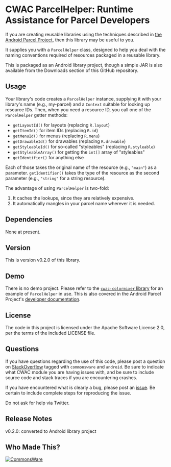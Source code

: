 CWAC ParcelHelper: Runtime Assistance for Parcel Developers
===========================================================
If you are creating reusable libraries using the techniques
described in [the Android Parcel Project](http://andparcel.com),
then this library may be useful to you.

It supplies you with a `ParcelHelper` class, designed to help you
deal with the naming conventions required of resources packaged
in a reusable library.

This is packaged as an Android library project, though a simple
JAR is also available from the Downloads section of this
GitHub repository.

Usage
-----
Your library's code creates a `ParcelHelper` instance, supplying it
with your library's name (e.g., my-parcel) and a `Context` suitable
for looking up resource IDs. Then, when you need a resource ID,
you call one of the `ParcelHelper` getter methods:

* `getLayoutId()` for layouts (replacing `R.layout`)
* `getItemId()` for item IDs (replacing `R.id`)
* `getMenuId()` for menus (replacing `R.menu`)
* `getDrawableId()` for drawables (replacing `R.drawable`)
* `getStyleableId()` for so-called "styleables" (replacing `R.styleable`)
* `getStyleableArray()` for getting the `int[]` array of "styleables"
* `getIdentifier()` for anything else

Each of those takes the original name of the resource (e.g., `"main"`)
as a parameter. `getIdentifier()` takes the type of the resource as
the second parameter (e.g., `"string"` for a string resource).

The advantage of using `ParcelHelper` is two-fold:

1. It caches the lookups, since they are relatively expensive.
2. It automatically mangles in your parcel name wherever it is
needed.

Dependencies
------------
None at present.

Version
-------
This is version v0.2.0 of this library.

Demo
----
There is no demo project. Please refer to the [`cwac-colormixer` library](http://github.com/commonsguy/cwac-colormixer)
for an example of `ParcelHelper` in use. This is also covered in
the Android Parcel Project's [developer documentation](http://andparcel.com/docs).

License
-------
The code in this project is licensed under the Apache
Software License 2.0, per the terms of the included LICENSE
file.

Questions
---------
If you have questions regarding the use of this code, please post a question
on [StackOverflow](http://stackoverflow.com/questions/ask) tagged with `commonsware` and `android`. Be sure to indicate
what CWAC module you are having issues with, and be sure to include source code 
and stack traces if you are encountering crashes.

If you have encountered what is clearly a bug, please post an [issue](https://github.com/commonsguy/cwac-parcel/issues). Be certain to include complete steps
for reproducing the issue.

Do not ask for help via Twitter.

Release Notes
-------------
v0.2.0: converted to Android library project

Who Made This?
--------------
<a href="http://commonsware.com">![CommonsWare](http://commonsware.com/images/logo.png)</a>

[gg]: http://groups.google.com/group/cw-android

